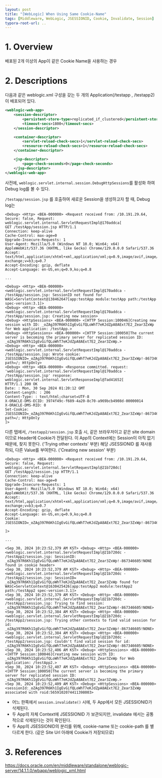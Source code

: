 ```yaml
---
layout: post
title: "[WebLogic] When Using Same Cookie-Name"
tags: [Middleware, WebLogic, JSESSIONID, Cookie, Invalidate, Session]
typora-root-url: ..
---
```


# 1. Overview
배포된 2개 이상의 App이 같은 Cookie Name을 사용하는 경우


# 2. Descriptions
다음과 같은 weblogic.xml 구성을 갖는 두 개의 Application(/testapp , /testapp2)이 배포되어 있다.
```xml
<weblogic-web-app>
    <session-descriptor>
        <persistent-store-type>replicated_if_clustered</persistent-store-type>
        <timeout-secs>1800</timeout-secs>
    </session-descriptor>

    <container-descriptor>
        <servlet-reload-check-secs>1</servlet-reload-check-secs>
        <resource-reload-check-secs>1</resource-reload-check-secs>
    </container-descriptor>

    <jsp-descriptor>
        <page-check-seconds>0</page-check-seconds>
    </jsp-descriptor>
</weblogic-web-app>
```

사전에, `weblogic.servlet.internal.session.DebugHttpSessions`를 활성화 하여 Debug log를 볼 수 있다.

`/testapp/session.jsp` 를 호출하여 새로운 Session을 생성하고자 할 때, Debug log는
```
<Debug> <Http> <BEA-000000> <Request received from: /10.191.29.64, Secure: false, Request: weblogic.servlet.internal.ServletRequestImpl@170addca[
GET /testApp/session.jsp HTTP/1.1
Connection: keep-alive
Cache-Control: max-age=0
Upgrade-Insecure-Requests: 1
User-Agent: Mozilla/5.0 (Windows NT 10.0; Win64; x64) AppleWebKit/537.36 (KHTML, like Gecko) Chrome/129.0.0.0 Safari/537.36
Accept: text/html,application/xhtml+xml,application/xml;q=0.9,image/avif,image/webp,image/apng,*/*;q=0.8,application/signed-exchange;v=b3;q=0.7
Accept-Encoding: gzip, deflate
Accept-Language: en-US,en;q=0.9,ko;q=0.8

...

<Debug> <Http> <BEA-000000> <weblogic.servlet.internal.ServletRequestImpl@170addca - /testApp/session.jsp: SessionID not found for WASC=ServletContext@138462647[app:testApp module:testApp path:/testApp spec-version:3.1]>
<Debug> <Http> <BEA-000000> <weblogic.servlet.internal.ServletRequestImpl@170addca - /testApp/session.jsp: Creating new session>
<Debug> <HttpSessions> <BEA-000000> <[HTTP Session:100046]Creating new session with ID: _oZAg397R6Kh1IgEvGifQLoWhT7eKJdZpA8AExt7E2_Zear3ZxWp for Web application: /testApp.>
<Debug> <HttpSessions> <BEA-000000> <[HTTP Session:100050]The current server is becoming the primary server for replicated session ID: _oZAg397R6Kh1IgEvGifQLoWhT7eKJdZpA8AExt7E2_Zear3ZxWp.>
<Debug> <Http> <BEA-000000> <weblogic.servlet.internal.ServletRequestImpl@170addca - /testApp/session.jsp: Wrote cookie: JSESSIONID=_oZAg397R6Kh1IgEvGifQLoWhT7eKJdZpA8AExt7E2_Zear3ZxWp!-867346605!NONE; path=/; HttpOnly>
<Debug> <Http> <BEA-000000> <Response committed. request: 'weblogic.servlet.internal.ServletRequestImpl@170addca - /testApp/session.jsp' response: weblogic.servlet.internal.ServletResponseImpl@7ad41652[
HTTP/1.1 200 OK
Date: : Mon, 30 Sep 2024 01:20:12 GMT
Content-Length: : 206
Content-Type: : text/html;charset=UTF-8
X-ORACLE-DMS-ECID: 3974f49c-f689-4a20-8c70-a969bcb4908d-00000014
X-ORACLE-DMS-RID: 0
Set-Cookie: JSESSIONID=_oZAg397R6Kh1IgEvGifQLoWhT7eKJdZpA8AExt7E2_Zear3ZxWp!-867346605!NONE; path=/; HttpOnly
]>
```

다른 탭에서, `/testapp2/session.jsp` 호출 시, 같은 브라우저이고 같은 site domain이므로 Header에 Cookie가 전달된다.
이 App의 Context에는 Session이 아직 없기 때문에, 찾지 못한다. ('Trying other contexts' 부분)
해당 JSESSIONID 를 재사용 하되, 다른 Value를 부여한다. ('Creating new session' 부분)
```
<Debug> <Http> <BEA-000000> <Request received from: /10.191.29.64, Secure: false, Request: weblogic.servlet.internal.ServletRequestImpl@21b720dc[
GET /testApp2/session.jsp HTTP/1.1
Connection: keep-alive
Cache-Control: max-age=0
Upgrade-Insecure-Requests: 1
User-Agent: Mozilla/5.0 (Windows NT 10.0; Win64; x64) AppleWebKit/537.36 (KHTML, like Gecko) Chrome/129.0.0.0 Safari/537.36
Accept: text/html,application/xhtml+xml,application/xml;q=0.9,image/avif,image/webp,image/apng,*/*;q=0.8,application/signed-exchange;v=b3;q=0.7
Accept-Encoding: gzip, deflate
Accept-Language: en-US,en;q=0.9,ko;q=0.8
Cookie: JSESSIONID=_oZAg397R6Kh1IgEvGifQLoWhT7eKJdZpA8AExt7E2_Zear3ZxWp!-867346605!NONE

]>

...

<Sep 30, 2024 10:23:52,379 AM KST> <Debug> <Http> <BEA-000000> <weblogic.servlet.internal.ServletRequestImpl@21b720dc - /testApp2/session.jsp: SessionID: _oZAg397R6Kh1IgEvGifQLoWhT7eKJdZpA8AExt7E2_Zear3ZxWp!-867346605!NONE found in cookie header>
<Sep 30, 2024 10:23:52,379 AM KST> <Debug> <Http> <BEA-000000> <weblogic.servlet.internal.ServletRequestImpl@21b720dc - /testApp2/session.jsp: SessionID= _oZAg397R6Kh1IgEvGifQLoWhT7eKJdZpA8AExt7E2_Zear3ZxWp found for WASC=ServletContext@1630425426[app:testApp2 module:testApp2 path:/testApp2 spec-version:3.1]>
<Sep 30, 2024 10:23:52,379 AM KST> <Debug> <Http> <BEA-000000> <weblogic.servlet.internal.ServletRequestImpl@21b720dc - /testApp2/session.jsp: Trying to find session: _oZAg397R6Kh1IgEvGifQLoWhT7eKJdZpA8AExt7E2_Zear3ZxWp!-867346605!NONE>
<Sep 30, 2024 10:23:52,384 AM KST> <Debug> <Http> <BEA-000000> <weblogic.servlet.internal.ServletRequestImpl@21b720dc - /testApp2/session.jsp: Trying other contexts to find valid session for id: _oZAg397R6Kh1IgEvGifQLoWhT7eKJdZpA8AExt7E2_Zear3ZxWp!-867346605!NONE>
<Sep 30, 2024 10:23:52,384 AM KST> <Debug> <Http> <BEA-000000> <weblogic.servlet.internal.ServletRequestImpl@21b720dc - /testApp2/session.jsp: Couldn't find valid session for id: _oZAg397R6Kh1IgEvGifQLoWhT7eKJdZpA8AExt7E2_Zear3ZxWp!-867346605!NONE>
<Sep 30, 2024 10:23:52,406 AM KST> <Debug> <HttpSessions> <BEA-000000> <[HTTP Session:100046]Creating new session with ID: _oZAg397R6Kh1IgEvGifQLoWhT7eKJdZpA8AExt7E2_Zear3ZxWp for Web application: /testApp2.>
<Sep 30, 2024 10:23:52,407 AM KST> <Debug> <HttpSessions> <BEA-000000> <[HTTP Session:100050]The current server is becoming the primary server for replicated session ID: _oZAg397R6Kh1IgEvGifQLoWhT7eKJdZpA8AExt7E2_Zear3ZxWp.>
<Sep 30, 2024 10:23:52,409 AM KST> <Debug> <HttpSessions> <BEA-000000> <sessionId:_oZAg397R6Kh1IgEvGifQLoWhT7eKJdZpA8AExt7E2_Zear3ZxWp associated with roid:5659102074411398003>
```

- 어느 한쪽에서 `session.invalidate()` 시에, 두 App에서 모든 JSESSIONID가 삭제된다.
- 두 App의 자체 Context에 JSESSIONID 가 보관되지만, invalidate 에서는 공통적으로 삭제된다는 것이 확인된다.
- 두 App의 JSESSIONID의 분리를 위해, cookie-name 또는 cookie-path 를 별다르게 한다. (같은 Site Url 아래에 Cookie가 저장되므로)


# 3. References
https://docs.oracle.com/en/middleware/standalone/weblogic-server/14.1.1.0/wbapp/weblogic_xml.html
